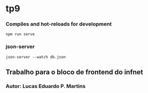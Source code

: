 # tp9

### Compiles and hot-reloads for development
```
npm run serve
```

### json-server
```
json-server --watch db.json
```

##  Trabalho para o bloco de frontend do infnet

### Autor: Lucas Eduardo P. Martins
